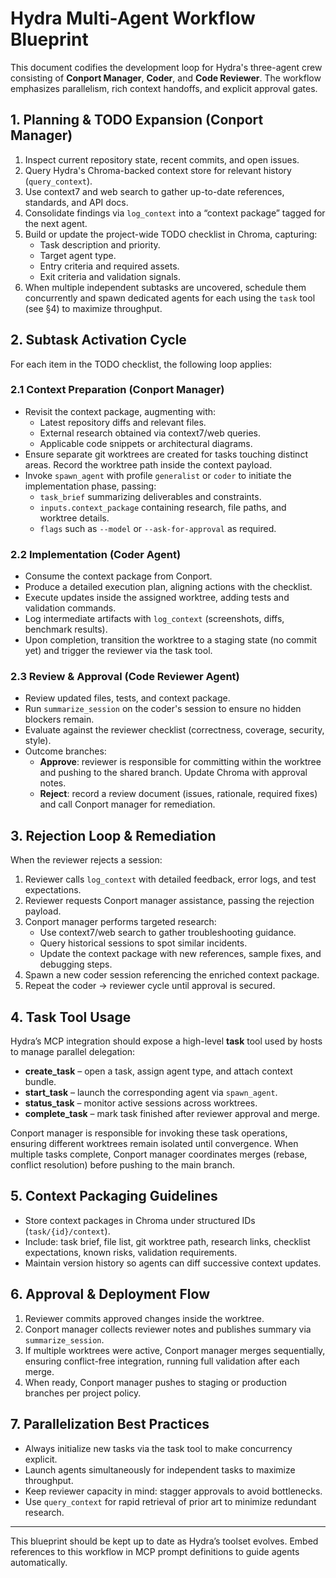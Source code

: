 # Hydra Multi-Agent Workflow Blueprint

This document codifies the development loop for Hydra's three-agent crew consisting of
**Conport Manager**, **Coder**, and **Code Reviewer**. The workflow emphasizes parallelism,
rich context handoffs, and explicit approval gates.

## 1. Planning & TODO Expansion (Conport Manager)
1. Inspect current repository state, recent commits, and open issues.
2. Query Hydra's Chroma-backed context store for relevant history (`query_context`).
3. Use context7 and web search to gather up-to-date references, standards, and API docs.
4. Consolidate findings via `log_context` into a “context package” tagged for the next agent.
5. Build or update the project-wide TODO checklist in Chroma, capturing:
   - Task description and priority.
   - Target agent type.
   - Entry criteria and required assets.
   - Exit criteria and validation signals.
6. When multiple independent subtasks are uncovered, schedule them concurrently and
   spawn dedicated agents for each using the `task` tool (see §4) to maximize throughput.

## 2. Subtask Activation Cycle
For each item in the TODO checklist, the following loop applies:

### 2.1 Context Preparation (Conport Manager)
- Revisit the context package, augmenting with:
  - Latest repository diffs and relevant files.
  - External research obtained via context7/web queries.
  - Applicable code snippets or architectural diagrams.
- Ensure separate git worktrees are created for tasks touching distinct areas. Record the
  worktree path inside the context payload.
- Invoke `spawn_agent` with profile `generalist` or `coder` to initiate the implementation
  phase, passing:
  - `task_brief` summarizing deliverables and constraints.
  - `inputs.context_package` containing research, file paths, and worktree details.
  - `flags` such as `--model` or `--ask-for-approval` as required.

### 2.2 Implementation (Coder Agent)
- Consume the context package from Conport.
- Produce a detailed execution plan, aligning actions with the checklist.
- Execute updates inside the assigned worktree, adding tests and validation commands.
- Log intermediate artifacts with `log_context` (screenshots, diffs, benchmark results).
- Upon completion, transition the worktree to a staging state (no commit yet) and trigger
  the reviewer via the task tool.

### 2.3 Review & Approval (Code Reviewer Agent)
- Review updated files, tests, and context package.
- Run `summarize_session` on the coder's session to ensure no hidden blockers remain.
- Evaluate against the reviewer checklist (correctness, coverage, security, style).
- Outcome branches:
  - **Approve**: reviewer is responsible for committing within the worktree and pushing
    to the shared branch. Update Chroma with approval notes.
  - **Reject**: record a review document (issues, rationale, required fixes) and call
    Conport manager for remediation.

## 3. Rejection Loop & Remediation
When the reviewer rejects a session:
1. Reviewer calls `log_context` with detailed feedback, error logs, and test expectations.
2. Reviewer requests Conport manager assistance, passing the rejection payload.
3. Conport manager performs targeted research:
   - Use context7/web search to gather troubleshooting guidance.
   - Query historical sessions to spot similar incidents.
   - Update the context package with new references, sample fixes, and debugging steps.
4. Spawn a new coder session referencing the enriched context package.
5. Repeat the coder → reviewer cycle until approval is secured.

## 4. Task Tool Usage
Hydra’s MCP integration should expose a high-level **task** tool used by hosts to manage
parallel delegation:
- **create_task** – open a task, assign agent type, and attach context bundle.
- **start_task** – launch the corresponding agent via `spawn_agent`.
- **status_task** – monitor active sessions across worktrees.
- **complete_task** – mark task finished after reviewer approval and merge.

Conport manager is responsible for invoking these task operations, ensuring different
worktrees remain isolated until convergence. When multiple tasks complete, Conport
manager coordinates merges (rebase, conflict resolution) before pushing to the main
branch.

## 5. Context Packaging Guidelines
- Store context packages in Chroma under structured IDs (`task/{id}/context`).
- Include: task brief, file list, git worktree path, research links, checklist expectations,
  known risks, validation requirements.
- Maintain version history so agents can diff successive context updates.

## 6. Approval & Deployment Flow
1. Reviewer commits approved changes inside the worktree.
2. Conport manager collects reviewer notes and publishes summary via `summarize_session`.
3. If multiple worktrees were active, Conport manager merges sequentially, ensuring
   conflict-free integration, running full validation after each merge.
4. When ready, Conport manager pushes to staging or production branches per project policy.

## 7. Parallelization Best Practices
- Always initialize new tasks via the task tool to make concurrency explicit.
- Launch agents simultaneously for independent tasks to maximize throughput.
- Keep reviewer capacity in mind: stagger approvals to avoid bottlenecks.
- Use `query_context` for rapid retrieval of prior art to minimize redundant research.

---

This blueprint should be kept up to date as Hydra’s toolset evolves. Embed references to
this workflow in MCP prompt definitions to guide agents automatically.
